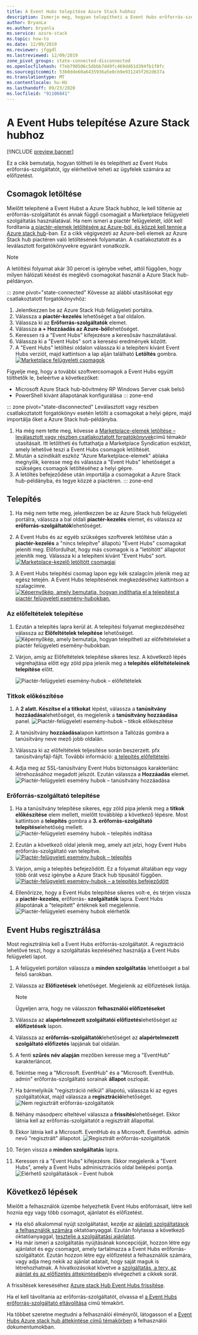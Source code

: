 ```yaml
---
title: A Event Hubs telepítése Azure Stack hubhoz
description: Ismerje meg, hogyan telepítheti a Event Hubs erőforrás-szolgáltatót az Azure Stack hub-ra.
author: BryanLa
ms.author: bryanla
ms.service: azure-stack
ms.topic: how-to
ms.date: 12/09/2019
ms.reviewer: jfggdl
ms.lastreviewed: 12/09/2019
zone_pivot_groups: state-connected-disconnected
ms.openlocfilehash: f7eb790506c5dbbb7d49fc469dd61d394fb1f0fc
ms.sourcegitcommit: 53b0dde60a6435936a5e0cb9e931245f262d637a
ms.translationtype: MT
ms.contentlocale: hu-HU
ms.lasthandoff: 09/23/2020
ms.locfileid: "91106841"
---
```

# <a name="how-to-install-event-hubs-on-azure-stack-hub"></a>A Event Hubs telepítése Azure Stack hubhoz

[!INCLUDE [preview banner](../includes/event-hubs-preview.md)]

Ez a cikk bemutatja, hogyan töltheti le és telepítheti az Event Hubs erőforrás-szolgáltatót, így elérhetővé teheti az ügyfelek számára az előfizetést.

## <a name="download-packages"></a>Csomagok letöltése

Mielőtt telepítené a Event Hubst a Azure Stack hubhoz, le kell töltenie az erőforrás-szolgáltatót és annak függő csomagjait a Marketplace felügyeleti szolgáltatás használatával. Ha nem ismeri a piactér felügyeletét, időt kell fordítania [a piactér-elemek letöltésére az Azure-ból, és közzé kell tennie a Azure stack hub](azure-stack-download-azure-marketplace-item.md)-ban. Ez a cikk végigvezeti az Azure-beli elemek az Azure Stack hub piactéren való letöltésének folyamatán. A csatlakoztatott és a leválasztott forgatókönyvekre egyaránt vonatkozik. 

> [!NOTE]
> A letöltési folyamat akár 30 percet is igénybe vehet, attól függően, hogy milyen hálózati késést és meglévő csomagokat használ a Azure Stack hub-példányon. 

::: zone pivot="state-connected"
Kövesse az alábbi utasításokat egy csatlakoztatott forgatókönyvhöz:

1. Jelentkezzen be az Azure Stack Hub felügyeleti portálra.
2. Válassza a **piactér-kezelés** lehetőséget a bal oldalon.
3. Válassza ki az **Erőforrás-szolgáltatók** elemet.
4. Válassza **a + Hozzáadás az Azure-ból**lehetőséget.
5. Keressen rá a "Event Hubs" kifejezésre a keresősáv használatával.
6. Válassza ki a "Event Hubs" sort a keresési eredmények között. 
7. A "Event Hubs" letöltési oldalon válassza ki a telepíteni kívánt Event Hubs verziót, majd kattintson a lap alján található **Letöltés** gombra. 
   [![Marketplace felügyeleti csomagok](media/event-hubs-rp-install/1-marketplace-management-download.png)](media/event-hubs-rp-install/1-marketplace-management-download.png#lightbox)

Figyelje meg, hogy a további szoftvercsomagok a Event Hubs együtt tölthetők le, beleértve a következőket:

- Microsoft Azure Stack hub-bővítmény RP Windows Server csak belső
- PowerShell kívánt állapotának konfigurálása
::: zone-end

::: zone pivot="state-disconnected"
Leválasztott vagy részben csatlakoztatott forgatókönyv esetén letölti a csomagokat a helyi gépre, majd importálja őket a Azure Stack hub-példányba.

1. Ha még nem tette meg, kövesse a [Marketplace-elemek letöltése – leválasztott vagy részben csatlakoztatott forgatókönyvek](azure-stack-download-azure-marketplace-item.md?pivots=state-disconnected)című témakör utasításait. Itt letöltheti és futtathatja a Marketplace Syndication eszközt, amely lehetővé teszi a Event Hubs csomagok letöltését.
2. Miután a szindikált eszköz "Azure Marketplace-elemek" ablaka megnyílik, keresse meg és válassza a "Event Hubs" lehetőséget a szükséges csomagok letöltéséhez a helyi gépre.
3. A letöltés befejeződése után importálja a csomagokat a Azure Stack hub-példányba, és tegye közzé a piactéren. 
::: zone-end

## <a name="installation"></a>Telepítés 

1. Ha még nem tette meg, jelentkezzen be az Azure Stack hub felügyeleti portálra, válassza a bal oldali **piactér-kezelés** elemet, és válassza az **erőforrás-szolgáltatók**lehetőséget.
2. A Event Hubs és az egyéb szükséges szoftverek letöltése után a **piactér-kezelés** a "nincs telepítve" állapotú "Event Hubs" csomagokat jeleníti meg. Előfordulhat, hogy más csomagok is a "letöltött" állapotot jelenítik meg. Válassza ki a telepíteni kívánt "Event Hubs" sort.
   [![Marketplace-kezelő letöltött csomagjai](media/event-hubs-rp-install/2-marketplace-management-downloaded.png)](media/event-hubs-rp-install/2-marketplace-management-downloaded.png#lightbox)
 
3. A Event Hubs telepítési csomag lapon egy kék szalagcím jelenik meg az egész tetején. A Event Hubs telepítésének megkezdéséhez kattintson a szalagcímre.
   [![Képernyőkép, amely bemutatja, hogyan indíthatja el a telepítést a piactér felügyeleti esemény-hubokban.](media/event-hubs-rp-install/3-marketplace-management-install-ready.png)](media/event-hubs-rp-install/3-marketplace-management-install-ready.png#lightbox)

### <a name="install-prerequisites"></a>Az előfeltételek telepítése

1. Ezután a telepítés lapra kerül át. A telepítési folyamat megkezdéséhez válassza az **Előfeltételek telepítése** lehetőséget.
   ![Képernyőkép, amely bemutatja, hogyan telepítheti az előfeltételeket a piactér felügyeleti esemény-hubokban.](media/event-hubs-rp-install/4-marketplace-management-install-prereqs-start.png)
 
2. Várjon, amíg az Előfeltételek telepítése sikeres lesz. A következő lépés végrehajtása előtt egy zöld pipa jelenik meg a **telepítés előfeltételeinek telepítése** előtt.

   ![Piactér-felügyeleti esemény-hubok – előfeltételek](media/event-hubs-rp-install/5-marketplace-management-install-prereqs-succeeded.png)

### <a name="prepare-secrets"></a>Titkok előkészítése 

1. A **2 alatt. Készítse el a titkokat** lépést, válassza a **tanúsítvány hozzáadása**lehetőséget, és megjelenik a **tanúsítvány hozzáadása** panel.
   ![Piactér-felügyeleti esemény-hubok – titkok előkészítése](media/event-hubs-rp-install/6-marketplace-management-install-prepare-secrets.png)

2. A tanúsítvány **hozzáadása**lapon kattintson a Tallózás gombra a tanúsítvány neve mező jobb oldalán.
3. Válassza ki az előfeltételek teljesítése során beszerzett. pfx tanúsítványfájl-fájlt. További információ: [a telepítés előfeltételei](event-hubs-rp-prerequisites.md). 

4. Adja meg az SSL-tanúsítvány Event Hubs biztonságos karakterlánc létrehozásához megadott jelszót. Ezután válassza a **Hozzáadás** elemet.
   ![Piactér-felügyeleti esemény hubok – tanúsítvány hozzáadása](media/event-hubs-rp-install/7-marketplace-management-install-prepare-secrets-add-cert.png)

### <a name="install-resource-provider"></a>Erőforrás-szolgáltató telepítése

1. Ha a tanúsítvány telepítése sikeres, egy zöld pipa jelenik meg a **titkok előkészítése** elem mellett, mielőtt továbblép a következő lépésre. Most kattintson a **telepítés** gombra a **3. erőforrás-szolgáltató telepítése**lehetőség mellett.
   ![Piactér-felügyeleti esemény hubok – telepítés indítása](media/event-hubs-rp-install/8-marketplace-management-install-start.png)
 
2. Ezután a következő oldal jelenik meg, amely azt jelzi, hogy Event Hubs erőforrás-szolgáltató van telepítve.
   [![Piactér-felügyeleti esemény hubok – telepítés](media/event-hubs-rp-install/9-marketplace-management-install-inprogress.png)](media/event-hubs-rp-install/9-marketplace-management-install-inprogress.png#lightbox)
 
3. Várjon, amíg a telepítés befejeződött. Ez a folyamat általában egy vagy több órát vesz igénybe a Azure Stack hub típusától függően. 
   [![Piactér-felügyeleti esemény-hubok – a telepítés befejeződött](media/event-hubs-rp-install/10-marketplace-management-install-complete.png)](media/event-hubs-rp-install/10-marketplace-management-install-complete.png#lightbox)

4. Ellenőrizze, hogy a Event Hubs telepítése sikeres volt-e, és térjen vissza a **piactér-kezelés**, erőforrás- **szolgáltatók** lapra. Event Hubs állapotának a "telepített" értéknek kell megjelennie.
   ![Piactér-felügyeleti esemény hubok elérhetők](media/event-hubs-rp-install/11-marketplace-management-rps-installed.png)

## <a name="register-event-hubs"></a>Event Hubs regisztrálása

Most regisztrálnia kell a Event Hubs erőforrás-szolgáltatót. A regisztráció lehetővé teszi, hogy a szolgáltatás kezeléséhez használja a Event Hubs felügyeleti lapot.

1. A felügyeleti portálon válassza a **minden szolgáltatás** lehetőséget a bal felső sarokban.
2. Válassza az **Előfizetések** lehetőséget. Megjelenik az előfizetések listája. 
   > [!NOTE]
   > Ügyeljen arra, hogy ne válasszon **felhasználói előfizetéseket**
3. Válassza az **alapértelmezett szolgáltatói előfizetés**lehetőséget az **előfizetések** lapon.
4. Válassza az **erőforrás-szolgáltatók**lehetőséget az **alapértelmezett szolgáltató előfizetés** lapjának bal oldalán.
5. A fenti **szűrés név alapján** mezőben keresse meg a "EventHub" karakterláncot.
6. Tekintse meg a "Microsoft. EventHub" és a "Microsoft. EventHub. admin" erőforrás-szolgáltató sorainak **állapot** oszlopát.
7. Ha bármelyikük "regisztráció nélkül" állapotú, válassza ki az egyes szolgáltatókat, majd válassza a **regisztráció**lehetőséget. 
   ![Nem regisztrált erőforrás-szolgáltatók](media/event-hubs-rp-install/12-default-subscription-rps-unregistered.png)
8. Néhány másodperc elteltével válassza a **frissítés**lehetőséget. Ekkor látnia kell az erőforrás-szolgáltatót a regisztrált állapottal. 
9. Ekkor látnia kell a Microsoft. EventHub és a Microsoft. EventHub. admin nevű "regisztrált" állapotot.
   ![Regisztrált erőforrás-szolgáltatók](media/event-hubs-rp-install/13-default-subscription-rps-registered.png)

10. Térjen vissza a **minden szolgáltatás** lapra.
11. Keressen rá a "Event Hubs" kifejezésre. Ekkor megjelenik a "Event Hubs", amely a Event Hubs adminisztrációs oldal belépési pontja. 
   ![Elérhető szolgáltatások – Event hubok](media/event-hubs-rp-install/14-all-service-event-hubs.png)
 
## <a name="next-steps"></a>Következő lépések

Mielőtt a felhasználók üzembe helyezhetik Event Hubs erőforrásait, létre kell hoznia egy vagy több csomagot, ajánlatot és előfizetést. 

- Ha első alkalommal nyújt szolgáltatást, kezdje az [ajánlati szolgáltatások a felhasználók számára](tutorial-offer-services.md) oktatóanyaggal. Ezután folytassa a következő oktatóanyaggal, [tesztelje a szolgáltatási ajánlatot](tutorial-test-offer.md).
- Ha már ismeri a szolgáltatás nyújtásának koncepcióját, hozzon létre egy ajánlatot és egy csomagot, amely tartalmazza a Event Hubs erőforrás-szolgáltatót. Ezután hozzon létre egy előfizetést a felhasználók számára, vagy adja meg nekik az ajánlat adatait, hogy saját maguk is létrehozhatnak. A hivatkozásokat követve a [szolgáltatás, a terv, az ajánlat és az előfizetés áttekintésében](service-plan-offer-subscription-overview.md)is elvégezheti a cikkek sorát.

A frissítések kereséséhez [Azure stack Hub Event Hubs frissítése](resource-provider-apply-updates.md).

Ha el kell távolítania az erőforrás-szolgáltatót, olvassa el [a Event Hubs erőforrás-szolgáltató eltávolítása](event-hubs-rp-remove.md) című témakört.

Ha többet szeretne megtudni a felhasználói élményről, látogasson el a [Event Hubs Azure stack hub áttekintése című témakörben](../user/event-hubs-overview.md) a felhasználói dokumentumokban.